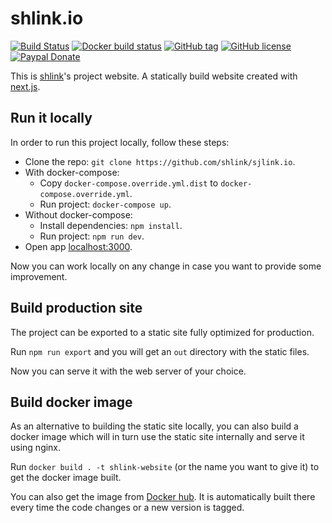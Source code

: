 # shlink.io

[![Build Status](https://img.shields.io/travis/shlinkio/shlink.io.svg?style=flat-square)](https://travis-ci.org/shlinkio/shlink.io)
[![Docker build status](https://img.shields.io/docker/cloud/build/shlinkio/shlink-website.svg?style=flat-square)](https://hub.docker.com/r/shlinkio/shlink-website/)
[![GitHub tag](https://img.shields.io/github/tag/shlinkio/shlink.io.svg?style=flat-square)](https://github.com/shlinkio/shlink.io/releases/latest)
[![GitHub license](https://img.shields.io/github/license/shlinkio/shlink.io.svg?style=flat-square)](https://github.com/shlinkio/shlink.io/blob/master/LICENSE)
[![Paypal Donate](https://img.shields.io/badge/Donate-paypal-blue.svg?style=flat-square&logo=paypal&colorA=cccccc)](https://acel.me/donate)

This is [shlink](https://shlink.io)'s project website. A statically build website created with [next.js](https://nextjs.org/).

## Run it locally

In order to run this project locally, follow these steps:

* Clone the repo: `git clone https://github.com/shlink/sjlink.io`.
* With docker-compose:
    * Copy `docker-compose.override.yml.dist` to `docker-compose.override.yml`.
    * Run project: `docker-compose up`.
* Without docker-compose:
    * Install dependencies: `npm install`.
    * Run project: `npm run dev`.
* Open app [localhost:3000](http://localhost:3000).

Now you can work locally on any change in case you want to provide some improvement.

## Build production site

The project can be exported to a static site fully optimized for production.

Run `npm run export` and you will get an `out` directory with the static files.

Now you can serve it with the web server of your choice.

## Build docker image

As an alternative to building the static site locally, you can also build a docker image which will in turn use the static site internally and serve it using nginx.

Run `docker build . -t shlink-website` (or the name you want to give it) to get the docker image built.

You can also get the image from [Docker hub](https://hub.docker.com/r/shlinkio/shlink-website). It is automatically built there every time the code changes or a new version is tagged.
